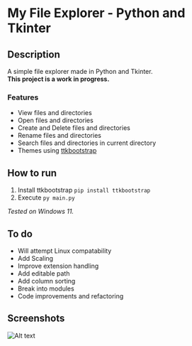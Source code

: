 # My File Explorer - Python and Tkinter

## Description

A simple file explorer made in Python and Tkinter.  
**This project is a work in progress.**

### Features

- View files and directories
- Open files and directories
- Create and Delete files and directories
- Rename files and directories
- Search files and directories in current directory
- Themes using [ttkbootstrap](https://github.com/israel-dryer/ttkbootstrap)

## How to run

1. Install ttkbootstrap ```pip install ttkbootstrap```
2. Execute ```py main.py```

*Tested on Windows 11.*

## To do

- Will attempt Linux compatability
- Add Scaling
- Improve extension handling
- Add editable path
- Add column sorting
- Break into modules
- Code improvements and refactoring

## Screenshots

![Alt text](https://github.com/ChrisTs8920/py-file-explorer/blob/main/screenshots/Screenshot_1.jpg?raw=True)
